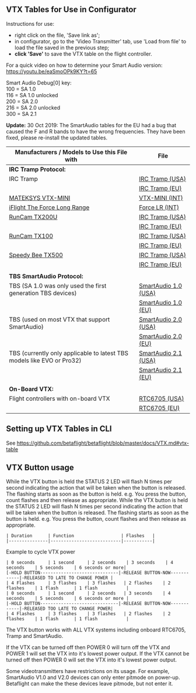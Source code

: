 ## VTX Tables for Use in Configurator

Instructions for use:
- right click on the file, 'Save link as';
- in configurator, go to the 'Video Transmitter' tab, use 'Load from file' to load the file saved in the previous step;
- **click 'Save'** to save the VTX table on the flight controller.

For a quick video on how to determine your Smart Audio version: https://youtu.be/eaSmoOPk9KY?t=65

Smart Audio Debug[0] key:<br />
100 = SA 1.0<br />
116 = SA 1.0 unlocked<br />
200 = SA 2.0<br />
216 = SA 2.0 unlocked<br />
300 = SA 2.1

**Update:** 30 Oct 2019: The SmartAudio tables for the EU had a bug that caused the F and R bands to have the wrong frequencies. They have been fixed, please re-install the updated tables.

|Manufacturers / Models to Use this File with|File|
|-|-|
|**IRC Tramp Protocol:**||
|IRC Tramp|[IRC Tramp (USA)](resources/vtx_tables/vtx_table_irc_tramp_us.json)|
||[IRC Tramp (EU)](resources/vtx_tables/vtx_table_irc_tramp_eu.json)|
|[MATEKSYS VTX-MINI](http://www.mateksys.com/?portfolio=vtx-mini#tab-id-6)|[VTX-MINI (INT)](http://www.mateksys.com//Downloads/VTX/MATEK_VTX-mini.json)|
|[iFlight The Force Long Range](https://www.iflight-rc.com/index.php?route=product/product&path=24_75&product_id=732)|[Force LR (INT)](https://raw.githubusercontent.com/StillVoidingWarranties/Betaflight-VTX-Tables/master/BTFL_vtxtable_iFlight_Force_Long_Range_-_All.json)|
|[RunCam TX200U](https://shop.runcam.com/runcam-tx200u/)|[IRC Tramp (USA)](https://runcamfcfiles.s3-us-west-2.amazonaws.com/vtxtable/betaflight/TX200U/runcam_tx200u_vtx_table_irc_tramp_us.json)|
||[IRC Tramp (EU)](https://runcamfcfiles.s3-us-west-2.amazonaws.com/vtxtable/betaflight/TX200U/runcam_tx200u_vtx_table_irc_tramp_eu.json)|
|[RunCam TX100](https://shop.runcam.com/runcam-tx100-nano/)|[IRC Tramp (USA)](https://runcamfcfiles.s3-us-west-2.amazonaws.com/vtxtable/betaflight/TX100/runcam_tx100_vtx_table_irc_tramp_us.json)|
||[IRC Tramp (EU)](https://runcamfcfiles.s3-us-west-2.amazonaws.com/vtxtable/betaflight/TX100/runcam_tx100_vtx_table_irc_tramp_eu.json)|
|[Speedy Bee TX500](https://www.speedybee.com/tx500/)|[IRC Tramp (USA)](https://speedybee.s3.amazonaws.com/vtxtable/betaflight/TX500/speedybee_tx500_vtx_table_irc_tramp_us.json)|
||[IRC Tramp (EU)](https://speedybee.s3.amazonaws.com/vtxtable/betaflight/TX500/speedybee_tx500_vtx_table_irc_tramp_eu.json)|
|||
|**TBS SmartAudio Protocol:**||
|TBS (SA 1.0 was only used the first generation TBS devices)|[SmartAudio 1.0 (USA)](resources/vtx_tables/vtx_table_smart_audio_1_0_us.json)|
||[SmartAudio 1.0 (EU)](resources/vtx_tables/vtx_table_smart_audio_1_0_eu.json)|
|TBS (used on most VTX that support SmartAudio)|[SmartAudio 2.0 (USA)](resources/vtx_tables/vtx_table_smart_audio_2_0_us.json)||
||[SmartAudio 2.0 (EU)](resources/vtx_tables/vtx_table_smart_audio_2_0_eu.json)|
|TBS (currently only applicable to latest TBS models like EVO or Pro32)|[SmartAudio 2.1 (USA)](resources/vtx_tables/vtx_table_smart_audio_2_1_us.json)|
||[SmartAudio 2.1 (EU)](resources/vtx_tables/vtx_table_smart_audio_2_1_eu.json)|
|||
|**On-Board VTX:**||
|Flight controllers with on-board VTX|[RTC6705 (USA)](resources/vtx_tables/vtx_table_rtc6705_us.json)|
||[RTC6705 (EU)](resources/vtx_tables/vtx_table_rtc6705_eu.json)|


## Setting up VTX Tables in CLI

See https://github.com/betaflight/betaflight/blob/master/docs/VTX.md#vtx-table


## VTX Button usage
	
While the VTX button is held the STATUS 2 LED will flash N times per second indicating the action that will be taken when the button is released. The flashing starts as soon as the button is held. e.g. You press the button, count flashes and then release as appropriate.
While the VTX button is held the STATUS 2 LED will flash N times per second indicating the action that will be taken when
the button is released. The flashing starts as soon as the button is held. e.g. You press the button, count flashes and
then release as appropriate.
	
	| Duration      | Function                  | Flashes   |
	|---------------|---------------------------|-----------|

	
Example to cycle VTX power

```
| 0 seconds     | 1 second     | 2 seconds    | 3 seconds    | 4 seconds    | 5 seconds    | 6 seconds or more|
[-HOLD BUTTON------------------------------|-RELEASE BUTTON-NOW------------|-RELEASED TO LATE TO CHANGE POWER |
| 4 Flashes     | 3 flashes    | 3 flashes   | 2 flashes    | 2 flashes    | 1 flash      | 1 flash           |
| 0 seconds     | 1 second     | 2 seconds   | 3 seconds    | 4 seconds    | 5 seconds    | 6 seconds or more |
|-HOLD BUTTON------------------------------|-RELEASE BUTTON-NOW------------|-RELEASED TOO LATE TO CHANGE POWER|
| 4 Flashes     | 3 flashes    | 3 flashes   | 2 flashes    | 2 flashes    | 1 flash      | 1 flash           |
```
	
The VTX button works with ALL VTX systems including onboard RTC6705, Tramp and SmartAudio.
	
	
If the VTX can be turned off then POWER 0 will turn off the VTX and POWER 1 will set the VTX into it's lowest power output.
If the VTX cannot be turned off then POWER 0 will set the VTX into it's lowest power output.


Some videotransmitters have restrictions on its usage. For example, SmartAudio V1.0 and V2.0 devices can only enter pitmode on power-up.
Betaflight can make the these devices leave pitmode, but not enter it.